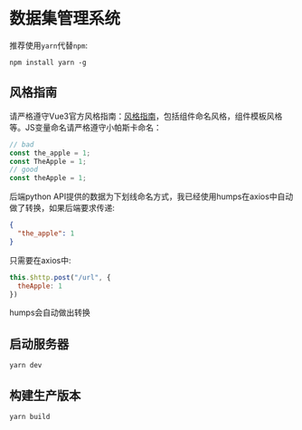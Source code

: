 # 数据集管理系统

推荐使用`yarn`代替`npm`:

```
npm install yarn -g
```

## 风格指南

请严格遵守Vue3官方风格指南：[风格指南](https://v3.cn.vuejs.org/style-guide/)，包括组件命名风格，组件模板风格等。JS变量命名请严格遵守小帕斯卡命名：

```js
// bad
const the_apple = 1;
const TheApple = 1;
// good
const theApple = 1;
```

后端python API提供的数据为下划线命名方式，我已经使用humps在axios中自动做了转换，如果后端要求传递:

```json
{
  "the_apple": 1
}
```

只需要在axios中:


```js
this.$http.post("/url", {
  theApple: 1
})
```

humps会自动做出转换

## 启动服务器

```
yarn dev
```

## 构建生产版本

```
yarn build
```
